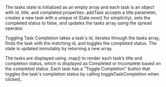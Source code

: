 The tasks state is initialized as an empty array and each task is an object with id, title, and completed properties. addTask accepts a title parameter, creates a new task with a unique id (Date.now() for simplicity), sets the completed status to false, and updates the tasks array using the spread operator.

Toggling Task Completion takes a task's id, iterates through the tasks array, finds the task with the matching id, and toggles the completed status. The state is updated immutably by returning a new array.

The tasks are displayed using .map() to render each task’s title and completion status, which is displayed as Completed or Incomplete based on the completed status. Each task has a "Toggle Completion" button that toggles the task's completion status by calling toggleTaskCompletion when clicked,.
